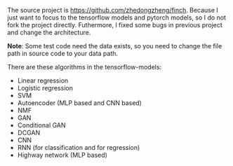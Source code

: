 The source project is https://github.com/zhedongzheng/finch. Because I just want to focus to the tensorflow models and pytorch models,
so I do not fork the project directly. Futhermore, I fixed some bugs in previous project and change the architecture.

**Note**: Some test code need the data exists, so you need to change the file path in source code to your data path.

There are these algorithms in the tensorflow-models:
- Linear regression
- Logistic regression
- SVM
- Autoencoder (MLP based and CNN based)
- NMF
- GAN
- Conditional GAN
- DCGAN
- CNN
- RNN (for classification and for regression)
- Highway network (MLP based)
